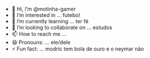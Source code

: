 - 👋 Hi, I’m @motinha-gamer
- 👀 I’m interested in ... futebol
- 🌱 I’m currently learning ... ter fé
- 💞️ I’m looking to collaborate on ... estudos
- 📫 How to reach me ...
- 😄 Pronouns: ... ele/dele
- ⚡ Fun fact: ... modric tem bola de ouro e o neymar não

<!---
motinha-gamer/motinha-gamer is a ✨ special ✨ repository because its `README.md` (this file) appears on your GitHub profile.
You can click the Preview link to take a look at your changes.
--->
